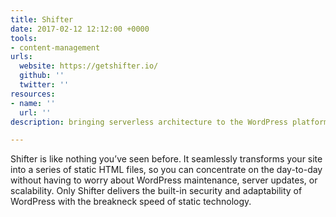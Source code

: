 ```yaml
---
title: Shifter
date: 2017-02-12 12:12:00 +0000
tools:
- content-management
urls:
  website: https://getshifter.io/
  github: ''
  twitter: ''
resources:
- name: ''
  url: ''
description: bringing serverless architecture to the WordPress platform

---
```

Shifter is like nothing you’ve seen before. It seamlessly transforms your site into a series of static HTML files, so you can concentrate on the day-to-day without having to worry about WordPress maintenance, server updates, or scalability. Only Shifter delivers the built-in security and adaptability of WordPress with the breakneck speed of static technology.
